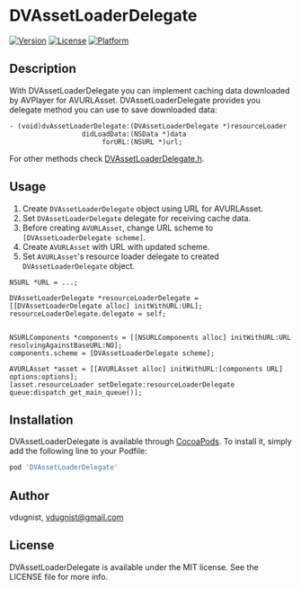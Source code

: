 # DVAssetLoaderDelegate

[![Version](https://img.shields.io/cocoapods/v/DVAssetLoaderDelegate.svg?style=flat)](http://cocoapods.org/pods/DVAssetLoaderDelegate)
[![License](https://img.shields.io/cocoapods/l/DVAssetLoaderDelegate.svg?style=flat)](http://cocoapods.org/pods/DVAssetLoaderDelegate)
[![Platform](https://img.shields.io/cocoapods/p/DVAssetLoaderDelegate.svg?style=flat)](http://cocoapods.org/pods/DVAssetLoaderDelegate)

## Description

With DVAssetLoaderDelegate you can implement caching data downloaded by AVPlayer for AVURLAsset. DVAssetLoaderDelegate provides you delegate method you can use to save downloaded data:

```
- (void)dvAssetLoaderDelegate:(DVAssetLoaderDelegate *)resourceLoader
                  didLoadData:(NSData *)data
                       forURL:(NSURL *)url;
```

For other methods check [DVAssetLoaderDelegate.h](https://github.com/vdugnist/DVAssetLoaderDelegate/blob/master/DVAssetLoaderDelegate/Classes/DVAssetLoaderDelegate.h).

## Usage

1. Create `DVAssetLoaderDelegate` object using URL for AVURLAsset.
2. Set `DVAssetLoaderDelegate` delegate for receiving cache data.
3. Before creating `AVURLAsset`, change URL scheme to `[DVAssetLoaderDelegate scheme]`.
4. Create `AVURLAsset` with URL with updated scheme.
5. Set `AVURLAsset`'s resource loader delegate to created `DVAssetLoaderDelegate` object.


```
NSURL *URL = ...;

DVAssetLoaderDelegate *resourceLoaderDelegate = [[DVAssetLoaderDelegate alloc] initWithURL:URL];
resourceLoaderDelegate.delegate = self;


NSURLComponents *components = [[NSURLComponents alloc] initWithURL:URL resolvingAgainstBaseURL:NO];
components.scheme = [DVAssetLoaderDelegate scheme];

AVURLAsset *asset = [[AVURLAsset alloc] initWithURL:[components URL] options:options];
[asset.resourceLoader setDelegate:resourceLoaderDelegate queue:dispatch_get_main_queue()];
```

## Installation

DVAssetLoaderDelegate is available through [CocoaPods](http://cocoapods.org). To install
it, simply add the following line to your Podfile:

```ruby
pod 'DVAssetLoaderDelegate'
```

## Author

vdugnist, vdugnist@gmail.com

## License

DVAssetLoaderDelegate is available under the MIT license. See the LICENSE file for more info.
